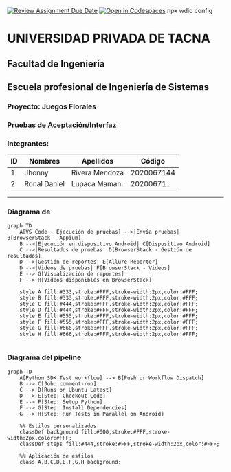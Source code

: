 [![Review Assignment Due Date](https://classroom.github.com/assets/deadline-readme-button-22041afd0340ce965d47ae6ef1cefeee28c7c493a6346c4f15d667ab976d596c.svg)](https://classroom.github.com/a/vK6WBQ1t)
[![Open in Codespaces](https://classroom.github.com/assets/launch-codespace-2972f46106e565e64193e422d61a12cf1da4916b45550586e14ef0a7c637dd04.svg)](https://classroom.github.com/open-in-codespaces?assignment_repo_id=15560940)
npx wdio config

# UNIVERSIDAD PRIVADA DE TACNA

## Facultad de Ingeniería

## Escuela profesional de Ingeniería de Sistemas

### Proyecto: Juegos Florales

### Pruebas de Aceptación/Interfaz

### Integrantes:

| ID  | Nombres | Apellidos      | Código     |
| --- | ------- | -------------- | ---------- |
| 1   | Jhonny  | Rivera Mendoza | 2020067144 |
| 2   | Ronal Daniel  | Lupaca Mamani  | 20200671.. |

---


### Diagrama de 

```mermaid
graph TD
    A[VS Code - Ejecución de pruebas] -->|Envía pruebas| B[BrowserStack - Appium]
    B -->|Ejecución en dispositivo Android| C[Dispositivo Android]
    C -->|Resultados de pruebas| D[BrowserStack - Gestión de resultados]
    D -->|Gestión de reportes| E[Allure Reporter]
    D -->|Videos de pruebas| F[BrowserStack - Videos]
    E --> G[Visualización de reportes]
    F --> H[Videos disponibles en BrowserStack]

    style A fill:#333,stroke:#FFF,stroke-width:2px,color:#FFF;
    style B fill:#333,stroke:#FFF,stroke-width:2px,color:#FFF;
    style C fill:#444,stroke:#FFF,stroke-width:2px,color:#FFF;
    style D fill:#444,stroke:#FFF,stroke-width:2px,color:#FFF;
    style E fill:#555,stroke:#FFF,stroke-width:2px,color:#FFF;
    style F fill:#555,stroke:#FFF,stroke-width:2px,color:#FFF;
    style G fill:#666,stroke:#FFF,stroke-width:2px,color:#FFF;
    style H fill:#666,stroke:#FFF,stroke-width:2px,color:#FFF;


```

### Diagrama del pipeline

```mermaid
graph TD
    A[Python SDK Test workflow] --> B[Push or Workflow Dispatch]
    B --> C[Job: comment-run]
    C --> D[Runs on Ubuntu Latest]
    D --> E[Step: Checkout Code]
    E --> F[Step: Setup Python]
    F --> G[Step: Install Dependencies]
    G --> H[Step: Run Tests in Parallel on Android]

    %% Estilos personalizados
    classDef background fill:#000,stroke:#FFF,stroke-width:2px,color:#FFF;
    classDef steps fill:#444,stroke:#FFF,stroke-width:2px,color:#FFF;

    %% Aplicación de estilos
    class A,B,C,D,E,F,G,H background;



```
